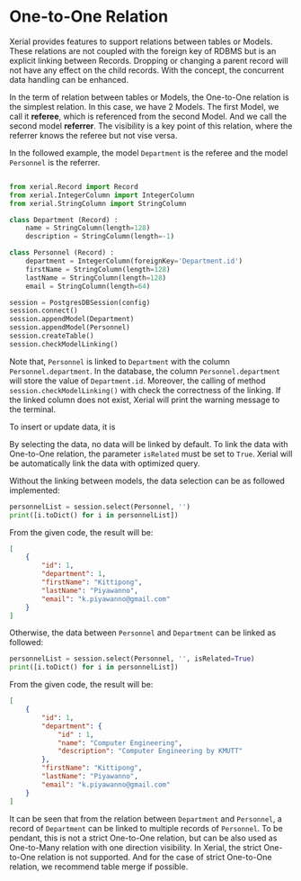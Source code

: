 # One-to-One Relation

Xerial provides features to support relations between tables or Models.
These relations are not coupled with the foreign key of RDBMS but
is an explicit linking between Records. Dropping or changing a parent
record will not have any effect on the child records. With the concept,
the concurrent data handling can be enhanced.

In the term of relation between tables or Models, the One-to-One relation
is the simplest relation. In this case, we have 2 Models. The first Model,
we call it **referee**, which is referenced from the second Model. And we call
the second model **referrer**. The visibility is a key point of this relation,
where the referrer knows the referee but not vise versa. 

In the followed example, the model `Department` is the referee and the
model `Personnel` is the referrer. 

```python

from xerial.Record import Record
from xerial.IntegerColumn import IntegerColumn
from xerial.StringColumn import StringColumn

class Department (Record) :
	name = StringColumn(length=128)
	description = StringColumn(length=-1)

class Personnel (Record) :
	department = IntegerColumn(foreignKey='Department.id')
	firstName = StringColumn(length=128)
	lastName = StringColumn(length=128)
	email = StringColumn(length=64)

session = PostgresDBSession(config)
session.connect()
session.appendModel(Department)
session.appendModel(Personnel)
session.createTable()
session.checkModelLinking()
```

Note that, `Personnel` is linked to `Department` with the column
`Personnel.department`. In the database, the column `Personnel.department`
will store the value of `Department.id`. Moreover, the calling of
method `session.checkModelLinking()` with check the correctness of
the linking. If the linked column does not exist, Xerial will print
the warning message to the terminal.

To insert or update data, it is 

By selecting the data, no data will be linked by default. To link
the data with One-to-One relation, the parameter `isRelated` must
be set to `True`. Xerial will be automatically link the data with
optimized query.

Without the linking between models, the data selection can be as
followed implemented:

```python
personnelList = session.select(Personnel, '')
print([i.toDict() for i in personnelList])
```

From the given code, the result will be:

```json
[
	{
		"id": 1,
		"department": 1,
		"firstName": "Kittipong",
		"lastName": "Piyawanno",
		"email": "k.piyawanno@gmail.com"
	}
]
```

Otherwise, the data between `Personnel` and `Department` can be
linked as followed:

```python
personnelList = session.select(Personnel, '', isRelated=True)
print([i.toDict() for i in personnelList])
```

From the given code, the result will be:

```json
[
	{
		"id": 1,
		"department": {
			"id" : 1,
			"name": "Computer Engineering",
			"description": "Computer Engineering by KMUTT"
		},
		"firstName": "Kittipong",
		"lastName": "Piyawanno",
		"email": "k.piyawanno@gmail.com"
	}
]
```

It can be seen that from the relation between `Department` and
`Personnel`, a record of `Department` can be linked to multiple
records of `Personnel`. To be pendant, this is not a strict
One-to-One relation, but can be also used as One-to-Many relation
with one direction visibility. In Xerial, the strict One-to-One
relation is not supported. And for the case of strict One-to-One
relation, we recommend table merge if possible.
